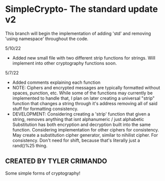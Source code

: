# SimpleCrypto- The standard update v2

This branch will begin the implementation of adding 'std' and removing 'using namespace' throughout the code.

5/10/22

- Added new small file with two different strip functions for strings. Will implement into other cryptography functions soon.

5/7/22  

- Added comments explaining each function
- NOTE: Ciphers and encrypted messages are typically formatted without spaces, punction, etc. While some of the functions
        may currently be implemented to handle that, I plan on later creating a universal "strip" function that changes a
        string through it's address removing all of said stuff for formatting consistency.
- DEVELOPMENT: 
        Considering creating a 'strip' function that given a string, removes anything that isnt alphanumeric / just alphabetic
        Substitution has both encryption and decryption built into the same function. Considering implementation for other ciphers
        for consistency.
        May create a substitution cipher generator, similar to nihilist cipher.  For consistency. Don't need for shift, because that's literally
        just a rand()%25 thing. 

## CREATED BY TYLER CRIMANDO

Some simple forms of cryptography!
